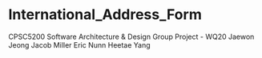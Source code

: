 # International_Address_Form
CPSC5200 Software Architecture &amp; Design Group Project - WQ20
Jaewon Jeong
Jacob Miller
Eric Nunn
Heetae Yang
